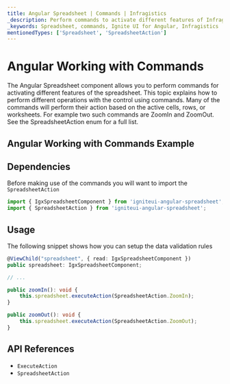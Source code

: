 ```yaml
---
title: Angular Spreadsheet | Commands | Infragistics
_description: Perform commands to activate different features of Infragistics' Angular spreadsheet control. Learn commands such as ZoomIn and ZoomOut with Ignite UI for Angular spreadsheet!
_keywords: Spreadsheet, commands, Ignite UI for Angular, Infragistics
mentionedTypes: ['Spreadsheet', 'SpreadsheetAction']
---
```


# Angular Working with Commands

The Angular Spreadsheet component allows you to perform commands for activating different features of the spreadsheet. This topic explains how to perform different operations with the control using commands. Many of the commands will perform their action based on the active cells, rows, or worksheets. For example two such commands are ZoomIn and ZoomOut. See the SpreadsheetAction enum for a full list.

## Angular Working with Commands Example

<code-view style="height: 500px" alt="Angular Working with Commands Example"
  data-demos-base-url="{environment:dvDemosBaseUrl}"
           iframe-src="{environment:dvDemosBaseUrl}/excel/spreadsheet-commands"
                                        github-src="excel/spreadsheet/commands">
</code-view>


<div class="divider--half"></div>

## Dependencies

Before making use of the commands you will want to import the `SpreadsheetAction`

```ts
import { IgxSpreadsheetComponent } from 'igniteui-angular-spreadsheet';
import { SpreadsheetAction } from 'igniteui-angular-spreadsheet';
```

<div class="divider--half"></div>

## Usage

The following snippet shows how you can setup the data validation rules

```ts
@ViewChild("spreadsheet", { read: IgxSpreadsheetComponent })
public spreadsheet: IgxSpreadsheetComponent;

// ...

public zoomIn(): void {
    this.spreadsheet.executeAction(SpreadsheetAction.ZoomIn);
}

public zoomOut(): void {
    this.spreadsheet.executeAction(SpreadsheetAction.ZoomOut);
}
```

## API References

*   `ExecuteAction`
*   `SpreadsheetAction`
